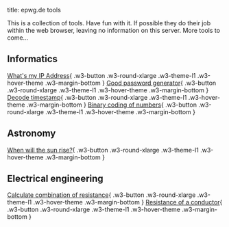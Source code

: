 title: epwg.de tools

This is a collection of tools. Have fun with it.
If possible they do their job within the web browser, leaving no information on this server.
More tools to come...

## Informatics

[What's my IP Address](ip.md){ .w3-button .w3-round-xlarge .w3-theme-l1 .w3-hover-theme .w3-margin-bottom }
[Good password generator](dice.md){ .w3-button .w3-round-xlarge .w3-theme-l1 .w3-hover-theme .w3-margin-bottom }
[Decode timestamp](ts.md){ .w3-button .w3-round-xlarge .w3-theme-l1 .w3-hover-theme .w3-margin-bottom }
[Binary coding of numbers](binary.md){ .w3-button .w3-round-xlarge .w3-theme-l1 .w3-hover-theme .w3-margin-bottom }

## Astronomy

[When will the sun rise?](sun.md){ .w3-button .w3-round-xlarge .w3-theme-l1 .w3-hover-theme .w3-margin-bottom }

## Electrical engineering

[Calculate combination of resistance](resist.md){ .w3-button .w3-round-xlarge .w3-theme-l1 .w3-hover-theme .w3-margin-bottom }
[Resistance of a conductor](wire.md){ .w3-button .w3-round-xlarge .w3-theme-l1 .w3-hover-theme .w3-margin-bottom }
